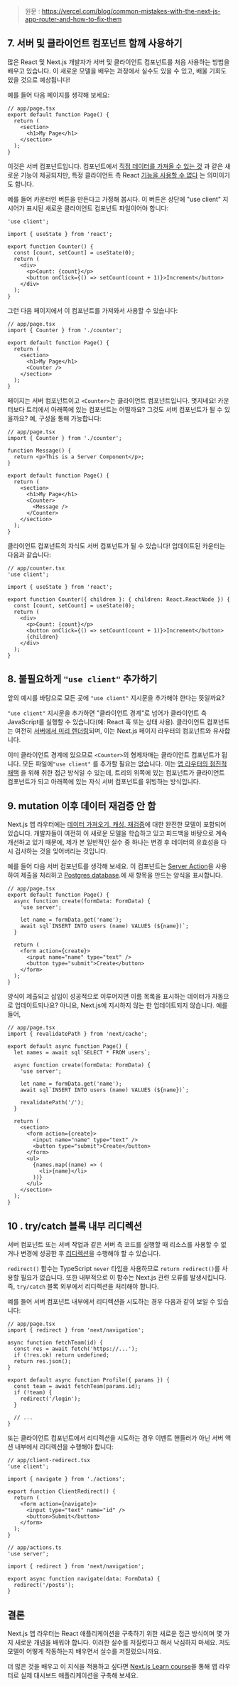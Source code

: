 > 원문 : https://vercel.com/blog/common-mistakes-with-the-next-js-app-router-and-how-to-fix-them


## 7. 서버 및 클라이언트 컴포넌트 함께 사용하기

많은 React 및 Next.js 개발자가 서버 및 클라이언트 컴포넌트를 처음 사용하는 방법을 배우고 있습니다. 이 새로운 모델을 배우는 과정에서 실수도 있을 수 있고, 배울 기회도 있을 것으로 예상됩니다!

예를 들어 다음 페이지를 생각해 보세요:

```tsx
// app/page.tsx
export default function Page() {
  return (
    <section>
      <h1>My Page</h1>
    </section>
  );
}
```


이것은 서버 컴포넌트입니다. 컴포넌트에서 [직접 데이터를 가져올 수 있는 것](https://nextjs.org/docs/app/building-your-application/data-fetching/fetching-caching-and-revalidating) 과 같은 새로운 기능이 제공되지만, 특정 클라이언트 측 React [기능을 사용할 수 없다](https://nextjs.org/docs/app/building-your-application/rendering/composition-patterns) 는 의미이기도 합니다.
 
예를 들어 카운터인 버튼을 만든다고 가정해 봅시다. 이 버튼은 상단에 "use client" 지시어가 표시된 새로운 클라이언트 컴포넌트 파일이어야 합니다:

```tsx
'use client';

import { useState } from 'react';

export function Counter() {
  const [count, setCount] = useState(0);
  return (
    <div>
      <p>Count: {count}</p>
      <button onClick={() => setCount(count + 1)}>Increment</button>
    </div>
  );
}
```

그런 다음 페이지에서 이 컴포넌트를 가져와서 사용할 수 있습니다:

```tsx
// app/page.tsx
import { Counter } from './counter';

export default function Page() {
  return (
    <section>
      <h1>My Page</h1>
      <Counter />
    </section>
  );
}
```

페이지는 서버 컴포넌트이고 `<Counter>`는 클라이언트 컴포넌트입니다. 멋지네요! 카운터보다 트리에서 아래쪽에 있는 컴포넌트는 어떨까요? 그것도 서버 컴포넌트가 될 수 있을까요? 예, 구성을 통해 가능합니다:

```tsx
// app/page.tsx
import { Counter } from './counter';

function Message() {
  return <p>This is a Server Component</p>;
}

export default function Page() {
  return (
    <section>
      <h1>My Page</h1>
      <Counter>
        <Message />
      </Counter>
    </section>
  );
}
```

클라이언트 컴포넌트의 자식도 서버 컴포넌트가 될 수 있습니다! 업데이트된 카운터는 다음과 같습니다:

```tsx
// app/counter.tsx
'use client';

import { useState } from 'react';

export function Counter({ children }: { children: React.ReactNode }) {
  const [count, setCount] = useState(0);
  return (
    <div>
      <p>Count: {count}</p>
      <button onClick={() => setCount(count + 1)}>Increment</button>
      {children}
    </div>
  );
}
```


## 8. 불필요하게 `"use client"` 추가하기

앞의 예시를 바탕으로 모든 곳에 `"use client"` 지시문을 추가해야 한다는 뜻일까요?

`"use client"` 지시문을 추가하면 "클라이언트 경계"로 넘어가 클라이언트 측 JavaScript를 실행할 수 있습니다(예: React 훅 또는 상태 사용). 클라이언트 컴포넌트는 여전히 [서버에서 미리 렌더링](https://github.com/reactwg/server-components/discussions/4)되며, 이는 Next.js 페이지 라우터의 컴포넌트와 유사합니다.

이미 클라이언트 경계에 있으므로 `<Counter>`의 형제자매는 클라이언트 컴포넌트가 됩니다. 
모든 파일에`"use client"` 를 추가할 필요는 없습니다. 이는 [앱 라우터의 점진적 채택](https://nextjs.org/docs/app/building-your-application/upgrading/app-router-migration) 을 위해 취한 접근 방식일 수 있는데, 트리의 위쪽에 있는 컴포넌트가 클라이언트 컴포넌트가 되고 아래쪽에 있는 자식 서버 컴포넌트를 위빙하는 방식입니다.


## 9. mutation 이후 데이터 재검증 안 함

Next.js 앱 라우터에는 [데이터 가져오기, 캐싱, 재검증](https://nextjs.org/docs/app/building-your-application/data-fetching/server-actions-and-mutations)에 대한 완전한 모델이 포함되어 있습니다. 개발자들이 여전히 이 새로운 모델을 학습하고 있고 피드백을 바탕으로 계속 개선하고 있기 때문에, 제가 본 일반적인 실수 중 하나는 변경 후 데이터의 유효성을 다시 검사하는 것을 잊어버리는 것입니다.

예를 들어 다음 서버 컴포넌트를 생각해 보세요. 이 컴포넌트는 [Server Action](https://nextjs.org/docs/app/building-your-application/data-fetching/server-actions-and-mutations)을 사용하여 제출을 처리하고 [Postgres database](https://vercel.com/docs/storage/vercel-postgres).에 새 항목을 만드는 양식을 표시합니다.

```tsx
// app/page.tsx
export default function Page() {
  async function create(formData: FormData) {
    'use server';

    let name = formData.get('name');
    await sql`INSERT INTO users (name) VALUES (${name})`;
  }

  return (
    <form action={create}>
      <input name="name" type="text" />
      <button type="submit">Create</button>
    </form>
  );
}
```

양식이 제출되고 삽입이 성공적으로 이루어지면 이름 목록을 표시하는 데이터가 자동으로 업데이트되나요? 
아니요, Next.js에 지시하지 않는 한 업데이트되지 않습니다. 예를 들어,

```tsx
// app/page.tsx
import { revalidatePath } from 'next/cache';

export default async function Page() {
  let names = await sql`SELECT * FROM users`;

  async function create(formData: FormData) {
    'use server';

    let name = formData.get('name');
    await sql`INSERT INTO users (name) VALUES (${name})`;

    revalidatePath('/');
  }

  return (
    <section>
      <form action={create}>
        <input name="name" type="text" />
        <button type="submit">Create</button>
      </form>
      <ul>
        {names.map((name) => (
          <li>{name}</li>
        ))}
      </ul>
    </section>
  );
}
```



## 10 . try/catch 블록 내부 리디렉션

서버 컴포넌트 또는 서버 작업과 같은 서버 측 코드를 실행할 때 리소스를 사용할 수 없거나 변경에 성공한 후 [리디렉션](https://nextjs.org/docs/app/api-reference/functions/redirect)을 수행해야 할 수 있습니다.

`redirect()` 함수는 TypeScript `never` 타입을 사용하므로  `return redirect()`를 사용할 필요가 없습니다. 또한 내부적으로 이 함수는 Next.js 관련 오류를 발생시킵니다. 즉, `try/catch` 블록 외부에서 리디렉션을 처리해야 합니다.

예를 들어 서버 컴포넌트 내부에서 리디렉션을 시도하는 경우 다음과 같이 보일 수 있습니다:

```tsx
// app/page.tsx
import { redirect } from 'next/navigation';

async function fetchTeam(id) {
  const res = await fetch('https://...');
  if (!res.ok) return undefined;
  return res.json();
}

export default async function Profile({ params }) {
  const team = await fetchTeam(params.id);
  if (!team) {
    redirect('/login');
  }

  // ...
}
```

또는 클라이언트 컴포넌트에서 리디렉션을 시도하는 경우 이벤트 핸들러가 아닌 서버 액션 내부에서 리디렉션을 수행해야 합니다:

```tsx
// app/client-redirect.tsx
'use client';

import { navigate } from './actions';

export function ClientRedirect() {
  return (
    <form action={navigate}>
      <input type="text" name="id" />
      <button>Submit</button>
    </form>
  );
}
```


```tsx
// app/actions.ts
'use server';

import { redirect } from 'next/navigation';

export async function navigate(data: FormData) {
  redirect('/posts');
}
```


## 결론

Next.js 앱 라우터는 React 애플리케이션을 구축하기 위한 새로운 접근 방식이며 몇 가지 새로운 개념을 배워야 합니다. 이러한 실수를 저질렀다고 해서 낙심하지 마세요. 저도 모델이 어떻게 작동하는지 배우면서 실수를 저질렀으니까요.

더 많은 것을 배우고 이 지식을 적용하고 싶다면 [Next.js Learn course](https://nextjs.org/learn)을 통해 앱 라우터로 실제 대시보드 애플리케이션을 구축해 보세요.
